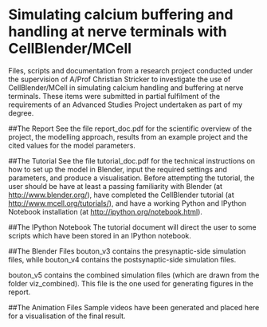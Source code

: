 # Simulating calcium buffering and handling at nerve terminals with CellBlender/MCell
Files, scripts and documentation from a research project conducted under the supervision of A/Prof Christian Stricker to investigate the use of CellBlender/MCell in simulating calcium handling and buffering at nerve terminals.
These items were submitted in partial fulfilment of the requirements of an Advanced Studies Project undertaken as part of my degree.

##The Report
See the file report_doc.pdf for the scientific overview of the project, the modelling approach, results from an example project and the cited values for the model parameters.

##The Tutorial
See the file tutorial_doc.pdf for the technical instructions on how to set up the model in Blender, input the required settings and parameters, and produce a visualisation. Before attempting the tutorial, the user should be have at least a passing familiarity with Blender (at http://www.blender.org/), have completed the CellBlender tutorial (at http://www.mcell.org/tutorials/), and have a working Python and IPython Notebook installation (at http://ipython.org/notebook.html).

##The IPython Notebook
The tutorial document will direct the user to some scripts which have been stored in an IPython notebook.

##The Blender Files
bouton_v3 contains the presynaptic-side simulation files, while bouton_v4 contains the postsynaptic-side simulation files. 

bouton_v5 contains the combined simulation files (which are drawn from the folder viz_combined). This file is the one used for generating figures in the report.

##The Animation Files
Sample videos have been generated and placed here for a visualisation of the final result. 
